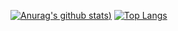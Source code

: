 <!--
**kingxiaofire/kingxiaofire** is a ✨ _special_ ✨ repository because its `README.md` (this file) appears on your GitHub profile.

Here are some ideas to get you started:

- 🔭 I’m currently working on ...
- 🌱 I’m currently learning ...
- 👯 I’m looking to collaborate on ...
- 🤔 I’m looking for help with ...
- 💬 Ask me about ...
- 📫 How to reach me: ...
- 😄 Pronouns: ...
- ⚡ Fun fact: ...
-->
[![Anurag's github stats](https://github-readme-stats.vercel.app/api?username=kingxiaofire&show_icons=true&theme=dracula))](https://github.com/anuraghazra/github-readme-stats)
[![Top Langs](https://github-readme-stats.vercel.app/api/top-langs/?username=kingxiaofire)](https://github.com/anuraghazra/github-readme-stats)
